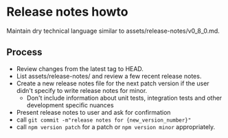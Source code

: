 # Release notes howto

Maintain dry technical language similar to assets/release-notes/v0_8_0.md.

## Process
- Review changes from the latest tag to HEAD.
- List assets/release-notes/ and review a few recent release notes.
- Create a new release notes file for the next patch version if the user didn't specify to write release notes for minor.
  - Don't include information about unit tests, integration tests and other development specific nuances 
- Present release notes to user and ask for confirmation
- call `git commit -m"release notes for {new_version_number}"`
- call `npm version patch` for a patch or `npm version minor` appropriately.
